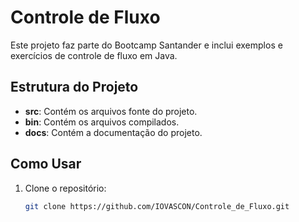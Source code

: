 # Controle de Fluxo

Este projeto faz parte do Bootcamp Santander e inclui exemplos e exercícios de controle de fluxo em Java.

## Estrutura do Projeto

- **src**: Contém os arquivos fonte do projeto.
- **bin**: Contém os arquivos compilados.
- **docs**: Contém a documentação do projeto.

## Como Usar

1. Clone o repositório:
   ```sh
   git clone https://github.com/IOVASCON/Controle_de_Fluxo.git
